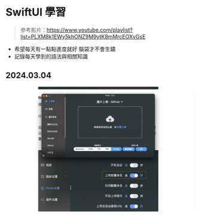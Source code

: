 #  SwiftUI 學習
> 參考影片：https://www.youtube.com/playlist?list=PLXM8k1EWy5khONZ9M9ytK8mMrcEOXvGsE
- 希望每天有一點點進度就好 腦袋才不會生鏽
- 記錄每天學到的語法與相關知識

## 2024.03.04
![2024-03-04 16.07.05](https://raw.githubusercontent.com/HsinYuanHsieh0810/FoodPicker_lv.0/main/notebook/img/2024-03-04%2016.07.05.png)